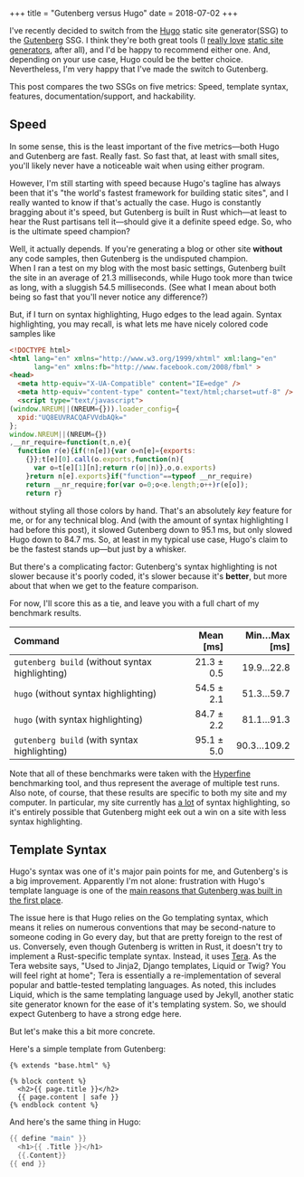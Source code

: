 +++
title = "Gutenberg versus Hugo"
date = 2018-07-02
+++

I've recently decided to switch from the [Hugo](https://gohugo.io/) static
site generator(SSG) to the [Gutenberg](https://www.getgutenberg.io/) SSG.  I
think they're both great tools (I
[really love](https://www.codesections.com/blog/why-static-site-generators-are-great/)
[static site generators](https://www.codesections.com/blog/greatness-of-static-site-generators-ii/),
after all), and I'd be happy to recommend either one.  And, depending on your
use case, Hugo could be the better choice.  Nevertheless, I'm very happy that
I've made the switch to Gutenberg.

This post compares the two SSGs on five metrics: Speed, template syntax,
features, documentation/support, and hackability. 

## Speed

In some sense, this is the least important of the five metrics—both Hugo and
Gutenberg are fast.  Really fast.  So fast that, at least with small sites,
you'll likely never have a noticeable wait when using either program.

However, I'm still starting with speed because Hugo's tagline has always been
that it's "the world's fastest framework for building static sites", and I
really wanted to know if that's actually the case.  Hugo is constantly
bragging about it's speed, but Gutenberg is built in Rust which—at least to
hear the Rust partisans tell it—should give it a definite speed edge.  So,
who is the ultimate speed champion?

Well, it actually depends.  If you're generating a blog or other site 
**without** any code samples, then Gutenberg is the undisputed champion.  
When I ran a test on my blog with the most basic settings, Gutenberg built
the site in an average of 21.3 milliseconds, while Hugo took more than twice
as long, with a sluggish 54.5 milliseconds.  (See what I mean about both
being so fast that you'll never notice any difference?)

But, if I turn on syntax highlighting, Hugo edges to the lead again.
Syntax highlighting, you may recall, is what lets me have nicely colored
code samples like 

```html
<!DOCTYPE html>
<html lang="en" xmlns="http://www.w3.org/1999/xhtml" xml:lang="en"
      lang="en" xmlns:fb="http://www.facebook.com/2008/fbml" >
<head>
  <meta http-equiv="X-UA-Compatible" content="IE=edge" />
  <meta http-equiv="content-type" content="text/html;charset=utf-8" />
  <script type="text/javascript">
(window.NREUM||(NREUM={})).loader_config={
  xpid:"UQ8EUVRACQAFVVdbAQk="
};
window.NREUM||(NREUM={})
,__nr_require=function(t,n,e){
  function r(e){if(!n[e]){var o=n[e]={exports:
    {}};t[e][0].call(o.exports,function(n){
      var o=t[e][1][n];return r(o||n)},o,o.exports)
    }return n[e].exports}if("function"==typeof __nr_require)
    return __nr_require;for(var o=0;o<e.length;o++)r(e[o]);
    return r}
```

without styling all those colors by hand.  That's an absolutely _key_ 
feature for me, or for any technical blog.  And (with the amount of
syntax highlighting I had before this post), it slowed Gutenberg down
to 95.1 ms, but only slowed Hugo down to 84.7 ms.  So, at least in my 
typical use case, Hugo's claim to be the fastest stands up—but just by a
whisker.

But there's a complicating factor: Gutenberg's syntax highlighting is not 
slower because it's poorly coded, it's slower because it's **better**, but
more about that when we get to the feature comparison. 

For now, I'll score this as a tie, and leave you with a full chart of my 
benchmark results.  

| Command | Mean [ms] | Min…Max [ms] |
|:---                                              |---:        |---:        |
| `gutenberg build` (without syntax highlighting)  | 21.3 ± 0.5 | 19.9…22.8  |
| `hugo` (without syntax highlighting)             | 54.5 ± 2.1 | 51.3…59.7  |
| `hugo` (with syntax highlighting)                | 84.7 ± 2.2 | 81.1…91.3  |
| `gutenberg build` (with syntax highlighting)     | 95.1 ± 5.0 | 90.3…109.2 |

Note that all of these benchmarks were taken with the
[Hyperfine](https://github.com/sharkdp/hyperfine) benchmarking tool, and
thus represent the average of multiple test runs.  Also note, of course, 
that these results are specific to both my site and my computer.  In
particular, my site currently has
[a lot](https://www.codesections.com/projects/codesections-website/) of
syntax highlighting, so it's entirely possible that Gutenberg might eek out
a win on a site with less syntax highlighting.

## Template Syntax

Hugo's syntax was one of it's major pain points for me, and Gutenberg's is a 
big improvement.  Apparently I'm not alone: frustration with Hugo's template
language is one of the [main reasons that Gutenberg was built in the first
place](https://vincent.is/announcing-gutenberg/).

The issue here is that Hugo relies on the Go templating syntax, which means 
it relies on numerous conventions that may be second-nature to someone coding
in Go every day, but that are pretty foreign to the rest of us. Conversely,
even though Gutenberg is written in Rust, it doesn't try to implement a 
Rust-specific template syntax.  Instead, it uses
[Tera](https://tera.netlify.com/).  As the Tera website says, "Used to Jinja2,
Django templates, Liquid or Twig? You will feel right at home"; Tera is
essentially a re-implementation of several popular and battle-tested 
templating languages.  As noted, this includes Liquid, which is the same 
templating language used by Jekyll, another static site generator known for
the ease of it's templating system.  So, we should expect Gutenberg to have
a strong edge here.

But let's make this a bit more concrete.  

Here's a simple template from Gutenberg:

```Jinja2
{% extends "base.html" %}

{% block content %}
  <h2>{{ page.title }}</h2>
  {{ page.content | safe }}
{% endblock content %}
```

And here's the same thing in Hugo:
```go
{{ define "main" }}
  <h1>{{ .Title }}</h1>
  {{.Content}}
{{ end }}
```


